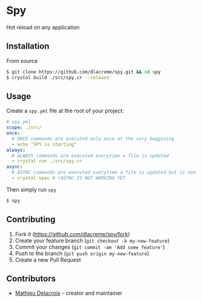 # Spy

Hot reload on any application

## Installation

From source
```sh
$ git clone https://github.com/dlacreme/spy.git && cd spy
$ crystal build ./src/spy.cr --release
```

## Usage

Create a `spy.yml` file at the root of your project:

```yml
# spy.yml
scope: ./src/
once:
  # ONCE commands are executed only once at the very beggining
  - echo "SPY is starting"
always:
  # ALWAYS commands are executed everytime a file is updated
  - crystal run ./src/spy.cr
async:
  # ASYNC commands are executed everytime a file is updated but is non blocking and simply display the output (useful for tests)
  - crystal spec # !ASYNC IS NOT WORKING YET
```
Then simply run `spy`
```sh
$ spy
```

## Contributing

1. Fork it (<https://github.com/dlacreme/spy/fork>)
2. Create your feature branch (`git checkout -b my-new-feature`)
3. Commit your changes (`git commit -am 'Add some feature'`)
4. Push to the branch (`git push origin my-new-feature`)
5. Create a new Pull Request

## Contributors

- [Mathieu Delacroix](https://github.com/dlacreme) - creator and maintainer
